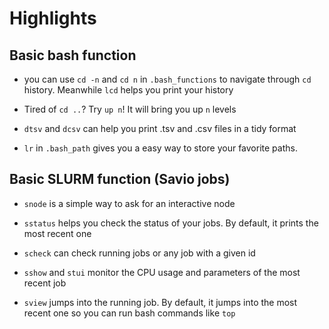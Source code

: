 # Highlights

## Basic bash function

- you can use `cd -n` and `cd n` in `.bash_functions` to navigate through `cd` history. Meanwhile `lcd` helps you print your history

- Tired of `cd ..`? Try `up n`! It will bring you up `n` levels

- `dtsv` and `dcsv` can help you print .tsv and .csv files in a tidy format

- `lr` in `.bash_path` gives you a easy way to store your favorite paths.

## Basic SLURM function (Savio jobs)

- `snode` is a simple way to ask for an interactive node

- `sstatus` helps you check the status of your jobs. By default, it prints the most recent one

- `scheck` can check running jobs or any job with a given id

- `sshow` and `stui` monitor the CPU usage and parameters of the most recent job

- `sview` jumps into the running job. By default, it jumps into the most recent one so you can run bash commands like `top`
